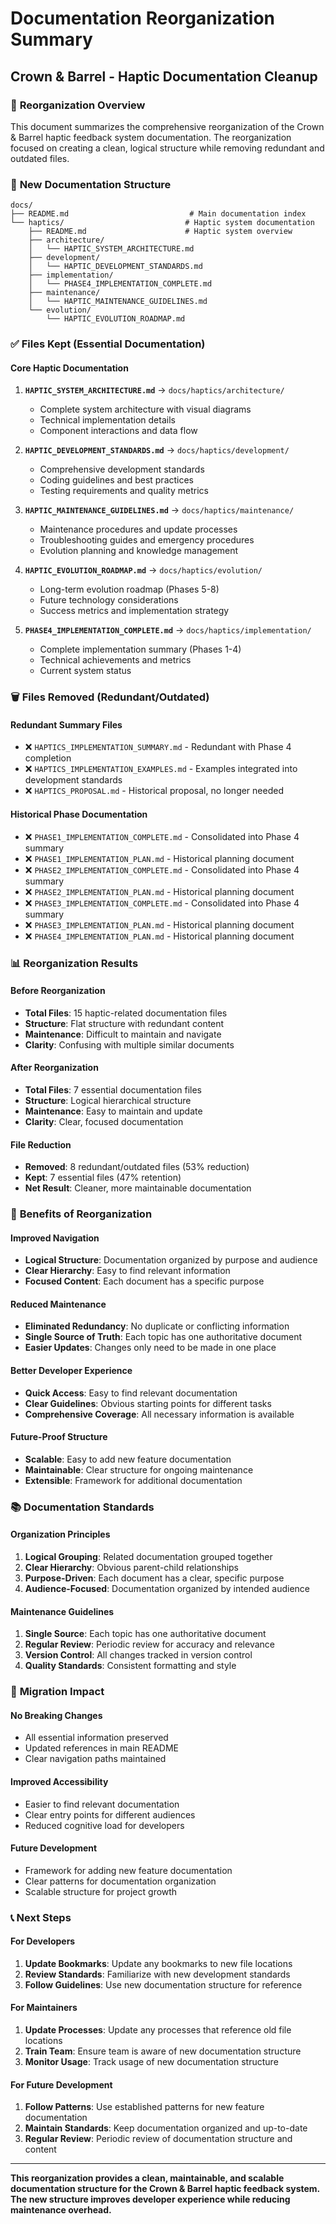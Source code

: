 # Documentation Reorganization Summary
## Crown & Barrel - Haptic Documentation Cleanup

### 🎯 **Reorganization Overview**

This document summarizes the comprehensive reorganization of the Crown & Barrel haptic feedback system documentation. The reorganization focused on creating a clean, logical structure while removing redundant and outdated files.

### 📁 **New Documentation Structure**

```
docs/
├── README.md                           # Main documentation index
└── haptics/                           # Haptic system documentation
    ├── README.md                      # Haptic system overview
    ├── architecture/
    │   └── HAPTIC_SYSTEM_ARCHITECTURE.md
    ├── development/
    │   └── HAPTIC_DEVELOPMENT_STANDARDS.md
    ├── implementation/
    │   └── PHASE4_IMPLEMENTATION_COMPLETE.md
    ├── maintenance/
    │   └── HAPTIC_MAINTENANCE_GUIDELINES.md
    └── evolution/
        └── HAPTIC_EVOLUTION_ROADMAP.md
```

### ✅ **Files Kept (Essential Documentation)**

#### **Core Haptic Documentation**
1. **`HAPTIC_SYSTEM_ARCHITECTURE.md`** → `docs/haptics/architecture/`
   - Complete system architecture with visual diagrams
   - Technical implementation details
   - Component interactions and data flow

2. **`HAPTIC_DEVELOPMENT_STANDARDS.md`** → `docs/haptics/development/`
   - Comprehensive development standards
   - Coding guidelines and best practices
   - Testing requirements and quality metrics

3. **`HAPTIC_MAINTENANCE_GUIDELINES.md`** → `docs/haptics/maintenance/`
   - Maintenance procedures and update processes
   - Troubleshooting guides and emergency procedures
   - Evolution planning and knowledge management

4. **`HAPTIC_EVOLUTION_ROADMAP.md`** → `docs/haptics/evolution/`
   - Long-term evolution roadmap (Phases 5-8)
   - Future technology considerations
   - Success metrics and implementation strategy

5. **`PHASE4_IMPLEMENTATION_COMPLETE.md`** → `docs/haptics/implementation/`
   - Complete implementation summary (Phases 1-4)
   - Technical achievements and metrics
   - Current system status

### 🗑️ **Files Removed (Redundant/Outdated)**

#### **Redundant Summary Files**
- ❌ `HAPTICS_IMPLEMENTATION_SUMMARY.md` - Redundant with Phase 4 completion
- ❌ `HAPTICS_IMPLEMENTATION_EXAMPLES.md` - Examples integrated into development standards
- ❌ `HAPTICS_PROPOSAL.md` - Historical proposal, no longer needed

#### **Historical Phase Documentation**
- ❌ `PHASE1_IMPLEMENTATION_COMPLETE.md` - Consolidated into Phase 4 summary
- ❌ `PHASE1_IMPLEMENTATION_PLAN.md` - Historical planning document
- ❌ `PHASE2_IMPLEMENTATION_COMPLETE.md` - Consolidated into Phase 4 summary
- ❌ `PHASE2_IMPLEMENTATION_PLAN.md` - Historical planning document
- ❌ `PHASE3_IMPLEMENTATION_COMPLETE.md` - Consolidated into Phase 4 summary
- ❌ `PHASE3_IMPLEMENTATION_PLAN.md` - Historical planning document
- ❌ `PHASE4_IMPLEMENTATION_PLAN.md` - Historical planning document

### 📊 **Reorganization Results**

#### **Before Reorganization**
- **Total Files**: 15 haptic-related documentation files
- **Structure**: Flat structure with redundant content
- **Maintenance**: Difficult to maintain and navigate
- **Clarity**: Confusing with multiple similar documents

#### **After Reorganization**
- **Total Files**: 7 essential documentation files
- **Structure**: Logical hierarchical structure
- **Maintenance**: Easy to maintain and update
- **Clarity**: Clear, focused documentation

#### **File Reduction**
- **Removed**: 8 redundant/outdated files (53% reduction)
- **Kept**: 7 essential files (47% retention)
- **Net Result**: Cleaner, more maintainable documentation

### 🎯 **Benefits of Reorganization**

#### **Improved Navigation**
- **Logical Structure**: Documentation organized by purpose and audience
- **Clear Hierarchy**: Easy to find relevant information
- **Focused Content**: Each document has a specific purpose

#### **Reduced Maintenance**
- **Eliminated Redundancy**: No duplicate or conflicting information
- **Single Source of Truth**: Each topic has one authoritative document
- **Easier Updates**: Changes only need to be made in one place

#### **Better Developer Experience**
- **Quick Access**: Easy to find relevant documentation
- **Clear Guidelines**: Obvious starting points for different tasks
- **Comprehensive Coverage**: All necessary information is available

#### **Future-Proof Structure**
- **Scalable**: Easy to add new feature documentation
- **Maintainable**: Clear structure for ongoing maintenance
- **Extensible**: Framework for additional documentation

### 📚 **Documentation Standards**

#### **Organization Principles**
1. **Logical Grouping**: Related documentation grouped together
2. **Clear Hierarchy**: Obvious parent-child relationships
3. **Purpose-Driven**: Each document has a clear, specific purpose
4. **Audience-Focused**: Documentation organized by intended audience

#### **Maintenance Guidelines**
1. **Single Source**: Each topic has one authoritative document
2. **Regular Review**: Periodic review for accuracy and relevance
3. **Version Control**: All changes tracked in version control
4. **Quality Standards**: Consistent formatting and style

### 🔄 **Migration Impact**

#### **No Breaking Changes**
- All essential information preserved
- Updated references in main README
- Clear navigation paths maintained

#### **Improved Accessibility**
- Easier to find relevant documentation
- Clear entry points for different audiences
- Reduced cognitive load for developers

#### **Future Development**
- Framework for adding new feature documentation
- Clear patterns for documentation organization
- Scalable structure for project growth

### 📞 **Next Steps**

#### **For Developers**
1. **Update Bookmarks**: Update any bookmarks to new file locations
2. **Review Standards**: Familiarize with new development standards
3. **Follow Guidelines**: Use new documentation structure for reference

#### **For Maintainers**
1. **Update Processes**: Update any processes that reference old file locations
2. **Train Team**: Ensure team is aware of new documentation structure
3. **Monitor Usage**: Track usage of new documentation structure

#### **For Future Development**
1. **Follow Patterns**: Use established patterns for new feature documentation
2. **Maintain Standards**: Keep documentation organized and up-to-date
3. **Regular Review**: Periodic review of documentation structure and content

---

**This reorganization provides a clean, maintainable, and scalable documentation structure for the Crown & Barrel haptic feedback system. The new structure improves developer experience while reducing maintenance overhead.**
